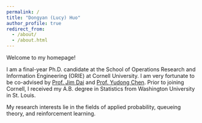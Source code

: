 ```yaml
---
permalink: /
title: "Dongyan (Lucy) Huo"
author_profile: true
redirect_from: 
  - /about/
  - /about.html
---
```


Welcome to my homepage!

I am a final-year Ph.D. candidate at the School of Operations Research and Information Engineering (ORIE) at Cornell University. I am very fortunate to be co-advised by [Prof. Jim Dai](https://people.orie.cornell.edu/jdai/) and [Prof. Yudong Chen](https://pages.cs.wisc.edu/~yudongchen/). Prior to joining Cornell, I received my A.B. degree in Statistics from Washington University in St. Louis.

My research interests lie in the fields of applied probability, queueing theory, and reinforcement learning. 
